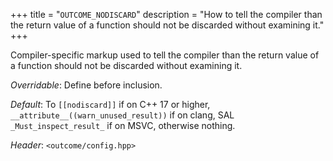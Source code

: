 +++
title = "`OUTCOME_NODISCARD`"
description = "How to tell the compiler than the return value of a function should not be discarded without examining it."
+++

Compiler-specific markup used to tell the compiler than the return value of a function should not be discarded without examining it.

*Overridable*: Define before inclusion.

*Default*: To `[[nodiscard]]` if on C++ 17 or higher, `__attribute__((warn_unused_result))` if on clang, SAL `_Must_inspect_result_` if on MSVC, otherwise nothing.

*Header*: `<outcome/config.hpp>`